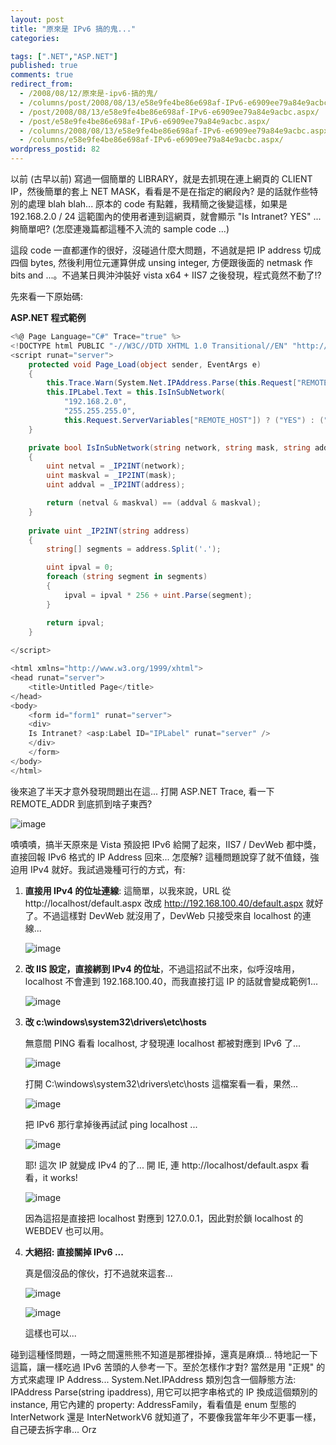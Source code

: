```yaml
---
layout: post
title: "原來是 IPv6 搞的鬼..."
categories:

tags: [".NET","ASP.NET"]
published: true
comments: true
redirect_from:
  - /2008/08/12/原來是-ipv6-搞的鬼/
  - /columns/post/2008/08/13/e58e9fe4be86e698af-IPv6-e6909ee79a84e9acbc.aspx/
  - /post/2008/08/13/e58e9fe4be86e698af-IPv6-e6909ee79a84e9acbc.aspx/
  - /post/e58e9fe4be86e698af-IPv6-e6909ee79a84e9acbc.aspx/
  - /columns/2008/08/13/e58e9fe4be86e698af-IPv6-e6909ee79a84e9acbc.aspx/
  - /columns/e58e9fe4be86e698af-IPv6-e6909ee79a84e9acbc.aspx/
wordpress_postid: 82
---
```


以前 (古早以前) 寫過一個簡單的 LIBRARY，就是去抓現在連上網頁的 CLIENT IP，然後簡單的套上 NET MASK，看看是不是在指定的網段內? 是的話就作些特別的處理 blah blah... 原本的 code 有點雜，我精簡之後變這樣，如果是 192.168.2.0 / 24 這範圍內的使用者連到這網頁，就會顯示 "Is Intranet? YES" ... 夠簡單吧? (怎麼連幾篇都這種不入流的 sample code ...)

這段 code 一直都運作的很好，沒碰過什麼大問題，不過就是把 IP address 切成四個 bytes, 然後利用位元運算併成 unsing integer, 方便跟後面的 netmask 作 bits and ...。不過某日興沖沖裝好 vista x64 + IIS7 之後發現，程式竟然不動了!?

先來看一下原始碼:

**ASP.NET 程式範例**

```csharp
<%@ Page Language="C#" Trace="true" %>
<!DOCTYPE html PUBLIC "-//W3C//DTD XHTML 1.0 Transitional//EN" "http://www.w3.org/TR/xhtml1/DTD/xhtml1-transitional.dtd">
<script runat="server">
    protected void Page_Load(object sender, EventArgs e)
    {
        this.Trace.Warn(System.Net.IPAddress.Parse(this.Request["REMOTE_HOST"]).AddressFamily.ToString());
        this.IPLabel.Text = this.IsInSubNetwork(
            "192.168.2.0",
            "255.255.255.0",
            this.Request.ServerVariables["REMOTE_HOST"]) ? ("YES") : ("NO");
    }

    private bool IsInSubNetwork(string network, string mask, string address)
    {
        uint netval = _IP2INT(network);
        uint maskval = _IP2INT(mask);
        uint addval = _IP2INT(address);

        return (netval & maskval) == (addval & maskval);
    }
    
    private uint _IP2INT(string address)
    {
        string[] segments = address.Split('.');

        uint ipval = 0;
        foreach (string segment in segments)
        {
            ipval = ipval * 256 + uint.Parse(segment);
        }

        return ipval;
    }
 
</script>

<html xmlns="http://www.w3.org/1999/xhtml">
<head runat="server">
    <title>Untitled Page</title>
</head>
<body>
    <form id="form1" runat="server">
    <div>
    Is Intranet? <asp:Label ID="IPLabel" runat="server" />
    </div>
    </form>
</body>
</html>
```

後來追了半天才意外發現問題出在這... 打開 ASP.NET Trace, 看一下 REMOTE_ADDR 到底抓到啥子東西?

![image](/wp-content/be-files/WindowsLiveWriter/IPv6_13D1E/image_21.png)

嘖嘖嘖，搞半天原來是 Vista 預設把 IPv6 給開了起來，IIS7 / DevWeb 都中獎，直接回報 IPv6 格式的 IP Address 回來... 怎麼解? 這種問題說穿了就不值錢，強迫用 IPv4 就好。我試過幾種可行的方式，有:

1. **直接用 IPv4 的位址連線**: 這簡單，以我來說，URL 從 http://localhost/default.aspx 改成 http://192.168.100.40/default.aspx 就好了。不過這樣對 DevWeb 就沒用了，DevWeb 只接受來自 localhost 的連線...

   ![image](/wp-content/be-files/WindowsLiveWriter/IPv6_13D1E/image_22.png)

2. **改 IIS 設定，直接綁到 IPv4 的位址**，不過這招試不出來，似呼沒啥用，localhost 不會連到 192.168.100.40，而我直接打這 IP 的話就會變成範例1...

   ![image](/wp-content/be-files/WindowsLiveWriter/IPv6_13D1E/image_23.png)

3. **改 c:\windows\system32\drivers\etc\hosts**

   無意間 PING 看看 localhost, 才發現連 localhost 都被對應到 IPv6 了...

   ![image](/wp-content/be-files/WindowsLiveWriter/IPv6_13D1E/image_29.png)

   打開 C:\windows\system32\drivers\etc\hosts 這檔案看一看，果然...

   ![image](/wp-content/be-files/WindowsLiveWriter/IPv6_13D1E/image_28.png)

   把 IPv6 那行拿掉後再試試 ping localhost ...

   ![image](/wp-content/be-files/WindowsLiveWriter/IPv6_13D1E/image_27.png)

   耶! 這次 IP 就變成 IPv4 的了... 開 IE, 連 http://localhost/default.aspx 看看，it works!

   ![image](/wp-content/be-files/WindowsLiveWriter/IPv6_13D1E/image_26.png)

   因為這招是直接把 localhost 對應到 127.0.0.1，因此對於鎖 localhost 的 WEBDEV 也可以用。

4. **大絕招: 直接關掉 IPv6 ...**

   真是個沒品的傢伙，打不過就來這套...

   ![image](/wp-content/be-files/WindowsLiveWriter/IPv6_13D1E/image_25.png)

   ![image](/wp-content/be-files/WindowsLiveWriter/IPv6_13D1E/image_24.png)

   這樣也可以...

碰到這種怪問題，一時之間還熊熊不知道是那裡掛掉，還真是麻煩... 特地記一下這篇，讓一樣吃過 IPv6 苦頭的人參考一下。至於怎樣作才對? 當然是用 "正規" 的方式來處理 IP Address... System.Net.IPAddress 類別包含一個靜態方法: IPAddress Parse(string ipaddress), 用它可以把字串格式的 IP 換成這個類別的 instance, 用它內建的 property: AddressFamily，看看值是 enum 型態的 InterNetwork 還是 InterNetworkV6 就知道了，不要像我當年年少不更事一樣，自己硬去拆字串... Orz
